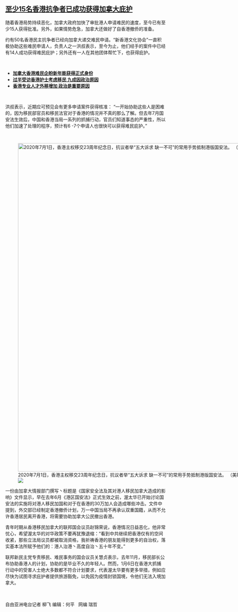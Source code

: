 <!--1610478476000-->
[至少15名香港抗争者已成功获得加拿大庇护](https://www.rfa.org/mandarin/yataibaodao/gangtai/lf-01122021132319.html)
------

<p></p><p>随着香港局势持续恶化，加拿大政府加快了审批港人申请难民的速度，至今已有至少15人获得批准。另外，如果情势危急，加拿大还做好了自香港撤侨的准备。</p><p>约有50名香港民主抗争者已经向加拿大递交难民申请。“新香港文化协会”一直积极协助这些难民申请人，负责人之一洪叔表示，至今为止，他们经手的案件中已经有14人成功获得难民庇护；另外还有一人在其他团体帮忙下，也获得庇护。</p><p><br/></p><ul><li><strong><a href="https://www.rfa.org/mandarin/yataibaodao/gangtai/lf-12312020112851.html">加拿大香港难民企盼新年能获得正式身份</a></strong></li><li><strong><a href="https://www.rfa.org/mandarin/Xinwen/wul0108c-01082021043743.html">过半受访香港护士考虑移民 九成因政治原因</a></strong></li><li><a href="https://www.rfa.org/mandarin/Xinwen/3-01032021100427.html"><strong>香港专业人才外移增加 政治是重要原因</strong></a></li></ul><p><br/></p><p>洪叔表示，近期应可预见会有更多申请案件获得核准： “一开始协助这些人是困难的，因为移民部官员和移民法官对于香港的情况并不真的那么了解。但去年7月国安法生效后，中国和香港当局一系列的抓捕行动，官员们知道事态的严重性，所以他们加速了处理的程序，预计有6 -7个申请人也很快可以获得难民庇护。”</p><p><br/></p><p><figure class="image-richtext image-inline captioned" style="width:1500px;"><img alt="2020年7月1日，香港主权移交23周年纪念日，抗议者举“五大诉求 缺一不可”的常用手势抵制港版国安法。 （美联社）" height="1029" src="https://www.rfa.org/mandarin/yataibaodao/gangtai/lf-01122021132319.html/ap20183375210876.jpg/@@images/497a2548-e39e-4f25-895d-800e83560cd6.jpeg" title="AP20183375210876.jpg" width="1500"/><figcaption class="image-caption">2020年7月1日，香港主权移交23周年纪念日，抗议者举“五大诉求 缺一不可”的常用手势抵制港版国安法。 （美联社）</figcaption><small></small><div id="zoomattribute"><a data-caption="2020年7月1日，香港主权移交23周年纪念日，抗议者举“五大诉求 缺一不可”的常用手势抵制港版国安法。 （美联社）" data-fancybox="" href="https://www.rfa.org/mandarin/yataibaodao/gangtai/lf-01122021132319.html/ap20183375210876.jpg" id="single_image" title="2020年7月1日，香港主权移交23周年纪念日，抗议者举“五大诉求 缺一不可”的常用手势抵制港版国安法。 （美联社）"><img src="/++plone++rfa-resources/img/icon-zoom.png"/></a></div></figure></p><p>一份由加拿大情报部门撰写丶标题是《国家安全法及其对港人移民加拿大造成的影响》文件显示，早在去年6月《港区国安法》正式生效之前，渥太华已开始讨论国安法的实施将对港人移民加国和对于在香港的30万加人会造成哪些冲击。文件中提到，外交部已经制定香港撤侨计划，万一中国当局不再承认双重国籍，从而不允许香港居民离开香港，将需要协助加拿大公民撤出香港。</p><p>青年时期从香港移民加拿大的联邦国会议员赵锦荣说，香港情况日益恶化，他非常忧心，希望渥太华的对华政策不要再犹豫退缩：“看到中共继续把香港仅有的空间收紧，那些立法局议员都被取消资格，我祈祷香港的朋友能得到更多的自治权，落实基本法所赋予他们的：港人治港丶高度自治丶五十年不变。”</p><p>联邦新民主党专责移民、难民事务的国会议员关慧贞表示，去年11月，移民部长公布协助香港人的计划，协助的是毕业不久的年轻人。然而，1月6日在香港大抓捕行动中的受害人士绝大多数都不符合计划要求，代表渥太华要有更多举措，例如应尽快为试图寻求庇护者提供旅游豁免，以免因为疫情封锁国境，令他们无法入境加拿大。</p><p><br/><br/>自由亚洲电台记者 柳飞 编辑：何平   网编 瑞哲</p><p></p>
